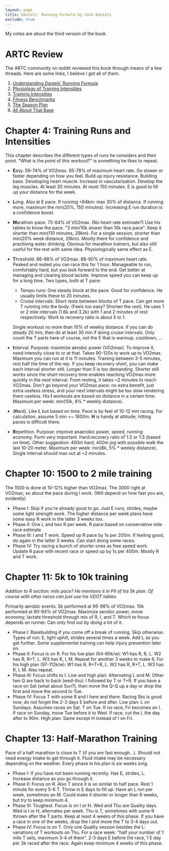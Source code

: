 ```yaml
---
layout: page
title: Daniels' Running Formula by Jack Daniels
exclude: true
---
```


My notes are about the third version of the book.

# ARTC Review

The ARTC community on reddit reviewed this book through means of a few threads.
Here are some links, I believe I got all of them.

1. [Understanding Daniels' Running Formula](https://www.reddit.com/r/AdvancedRunning/comments/6pb807/dissecting_daniels_understanding_daniels_running/)
2. [Physiology of Training Intensities](https://www.reddit.com/r/artc/comments/6qrk62/dissecting_daniels_chapter_two_physiology_of/)
3. [Training Intensities](https://www.reddit.com/r/artc/comments/6s7jux/dissecting_daniels_part_3_training_intensities/)
4. [Fitness Benchmarks](https://www.reddit.com/r/artc/comments/6tnemg/dissecting_daniels_part_4_fitness_benchmarks/)
5. [The Season Plan](https://www.reddit.com/r/artc/comments/6v5cjs/dissecting_daniels_part_5_the_season_plan/)
6. [All About That Base](https://www.reddit.com/r/artc/comments/6wmsmt/dissecting_daniels_part_6_all_about_that_base/)

# Chapter 4: Training Runs and Intensities

This chapter describes the different types of runs he considers and their
point. "What is the point of this workout?" is something he likes to repeat.

* **E**asy. 59-74% of VO2max. 65-78% of maximum heart rate. Go slower or faster
  depending on how you feel. Build up injury resistance. Building base.
  Developing heart muscle. Increase in vascularisation. Develop the leg
  muscles. At least 30 minutes. At most 150 minutes. E is good to fill up your
  distance for the week.
* **L**ong. Also at E pace. If running <64km: max 30% of distance. If running
  more, maximum the min(25%, 150 minutes). Increasing E run duration is a
  confidence boost.
* **M**arathon-pace. 75-84% of VO2max. (No heart rate estimate?) Use his tables
  to know the pace. "3 min/10k slower than 10k race pace". Keep it shorter than
  min(110 minutes, 29km). For a single session, shorter than min(20% week
  distance, 29km).  Mostly there for confidence and practising water drinking.
  Obvious for marathon trainers, but also still useful for the rest with same
  idea.  Physiologically same effect as E.
* **T**hreshold. 86-88% of VO2max. 88-90% of maximum heart rate. Peaked and
  rested you can race this for 1 hour. Manageable to run, comfortably hard, but
  you look forward to the end. Get better at managing and clearing blood
  lactate. Improve speed you can keep up for a long time. Two types, both at T
  pace:
    * Tempo runs: One steady block at the pace. Good for confidence. He usually
      limits these to 20 minutes.
    * Cruise intervals: Short rests between blocks of T pace. Can get more T
      running into the body. (Feels too easy? Shorten the rest). He uses 1 or 2
      mile intervals (1.6k and 3.2k) with 1 and 2 minutes of rest respectively.
      Work to recovery ratio is about 5 to 1.

  Single workout no more than 10% of weekly distance. If you can do steady 20
  min, then do at least 30 min if doing cruise intervals.  Only count the T
  parts here of course, not the E that is warmup, cooldown, ...
* **I**nterval. Purpose: maximize aerobic power (VO2max). To improve it, need
  intensity close to or at that. Takes 90-120s to work up to VO2max. Maximum
  you can run at it is 11 minutes. Training between 3-5 minutes, rest half the
  time of the rep. If you keep recovery short, you can make each interval
  shorter still. Longer than 5 is too demanding. Shorter still works since the
  short recovery time enables reaching VO2max more quickly in the next
  interval. From resting, it takes ~2 minutes to reach VO2max. Don't go beyond
  your VO2max pace: no extra benefit, just extra useless stress, and your next
  intervals might be too slow rendering them useless. His **I** workouts are
  based on distance in a certain time.  Maximum per week: min(10k, 8% * weekly
  distance).
* (**H**ard). Like **I**, but based on time. Pace is by feel of 10-12 min
  racing. For calculation, assume 5 min =~ 1600m. **H** is handy at altitude,
  hitting paces is difficult there.
* **R**epetition. Purpose: improve anaerobic power, speed, running economy.
  Form very important. Hard:recovery ratio of 1:2 or 1:3 (based on time). Other
  suggestion: 400m hard, 400m jog with possible walk the last 10-20 meter.
  Maximum per week: min(8k, 5% * weekly distance). Single interval should max
  out at ~2 minutes.

# Chapter 10: 1500 to 2 mile training

The 1500 is done at 10-12% higher than VO2max. The 3000 right at VO2max, so
about the pace during I work. (Will depend on how fast you are, evidently)

* Phase I: Skip if you're already good to go. Just E runs, strides, maybe some
  light strength work. The higher distance per week plans have some easy R work
  in the latter 3 weeks too.
* Phase II: One L and two R per week. R pace based on conservative mile race
  estimate.
* Phase III: I and T work. Speed up R pace by 1s per 200m. If feeling good, do
  again in the latter 3 weeks. Can start doing some races.
* Phase IV: Try racing a bunch of shorter ones as free speed work. Update R
  pace with recent race or speed up by 1s per 400m. Mostly R and T work.

# Chapter 11: 5k to 10k training

*Addition to R section: mile pace? He mentions it in PII of his 5k plan. Of
course with other races can just use his VDOT tables.*

Primarily aerobic events. 5k performed at 95-98% of VO2max. 10k performed at
90-94% of VO2max. Maximize aerobic power, move economy, lactate threshold
through mix of R, I, and T.  Which to focus depends on runner. Can only find
out by doing a lot of it.

* Phase I: Basebuilding if you come off a break of running. Skip otherwise.
  Types of run: E, light uphill, strides several times a week. Add L as you get
  further. Some supplemental training can help injury prevention later on.
* Phase II: Focus is on R. For his low plan (64-80k/w): W1 has R, R, L. W2 has
  R, R+T, L. W3 has R, I, M.  Repeat for another 3 weeks to make 6.  For his
  high plan (97-112k/w): W1 has R, R+T+R, L. W2 has  R, R+T, L. W3 has R, I, M.
  Also repeat.
* Phase III: Focus shifts to I. Low and high plan: Alternating L and M. Other
  two Q are back to back (wed-thu): I followed by T or T+R.  If you have a race
  on Sat (what about Sun?), then move the Q-Q up a day or drop the first and
  move the second to Tue.
* Phase IV: Focus T with some R and I here and there. Racing 5ks is good now,
  do not forget the 2-3 days E before and after.  Low plan: L on Sundays.
  Assumes races on Sat. T on Tue. If no race, Fri becomes an I. If race on
  Sunday, move Tue before it to Wed. If race, cut the L the day after to 90m.
  High plan: Same except H instead of I on Fri.

# Chapter 13: Half-Marathon Training

Pace of a half marathon is close to T (if you are fast enough...). Should not
need energy intake to get through it. Fluid intake may be necessary depending
on the weather. Every phase in his plan is six weeks long.

* Phase I: If you have not been running recently. Has E, strides, L. Increase
  distance as you go through it.
* Phase II: Focus on R. Also T since it is so similar to half pace. Rest 1
  minute for every 5-6 T. Throw in E days to fill up. Have an L run per week,
  sometimes an M. Could make it shorter or longer than 6 weeks, but try to keep
  minimum 4.
* Phase III: Toughest. Focus is on I or H. Wed and Thu are Quality days. Wed is
  I or H, alternates per week. Thu is T, sometimes with some R thrown after the
  T parts. Keep at least 4 weeks of this phase. If you have a race in one of
  the weeks, drop the I and move the T to 3-4 days out.
* Phase IV: Focus is on T. Only one Quality session besides the L: variations
  of T workouts on Thu. For a race week: "half your number of 1 mile T sets,
  maximum 3-4 of them". 2-3 days E before the race, 1 E day per 3k raced after
  the race. Again keep minimum 4 weeks of this phase.

